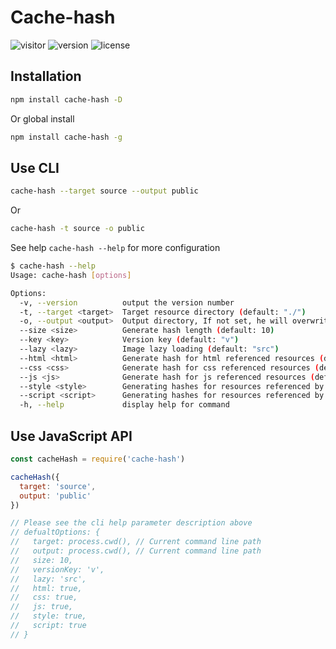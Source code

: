 # Cache-hash

![visitor](https://visitor_badge.deta.dev/?pageID=github.Lete114.cache-hash)
![version](https://img.shields.io/npm/v/cache-hash?color=critical&logo=npm)
![license](https://img.shields.io/npm/l/cache-hash?color=ee5535)

## Installation

```bash
npm install cache-hash -D
```

Or global install

```bash
npm install cache-hash -g
```

## Use CLI

```bash
cache-hash --target source --output public
```

Or

```bash
cache-hash -t source -o public
```

See help `cache-hash --help` for more configuration

```bash
$ cache-hash --help
Usage: cache-hash [options]

Options:
  -v, --version          output the version number
  -t, --target <target>  Target resource directory (default: "./")
  -o, --output <output>  Output directory, If not set, he will overwrite the "target" content
  --size <size>          Generate hash length (default: 10)
  --key <key>            Version key (default: "v")
  --lazy <lazy>          Image lazy loading (default: "src")
  --html <html>          Generate hash for html referenced resources (default: true)
  --css <css>            Generate hash for css referenced resources (default: true)
  --js <js>              Generate hash for js referenced resources (default: true)
  --style <style>        Generating hashes for resources referenced by style tags (<style>) (default: true)
  --script <script>      Generating hashes for resources referenced by script tags (<script>) (default: true)
  -h, --help             display help for command
```

## Use JavaScript API

```js
const cacheHash = require('cache-hash')

cacheHash({
  target: 'source',
  output: 'public'
})

// Please see the cli help parameter description above
// defualtOptions: {
//   target: process.cwd(), // Current command line path
//   output: process.cwd(), // Current command line path
//   size: 10,
//   versionKey: 'v',
//   lazy: 'src',
//   html: true,
//   css: true,
//   js: true,
//   style: true,
//   script: true
// }
```

